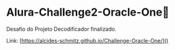 # Alura-Challenge2-Oracle-One:rocket: 
Desafio do Projeto Decodificador finalizado.

Link: [https://alcides-schmitz.github.io/Challenge-Oracle-One/]()





